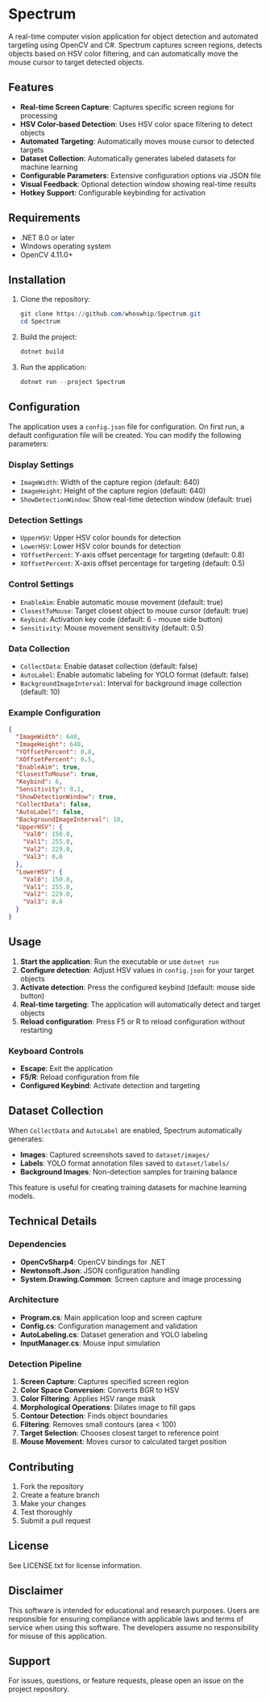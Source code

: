# Spectrum

A real-time computer vision application for object detection and automated targeting using OpenCV and C#. Spectrum captures screen regions, detects objects based on HSV color filtering, and can automatically move the mouse cursor to target detected objects.

## Features

- **Real-time Screen Capture**: Captures specific screen regions for processing
- **HSV Color-based Detection**: Uses HSV color space filtering to detect objects
- **Automated Targeting**: Automatically moves mouse cursor to detected targets
- **Dataset Collection**: Automatically generates labeled datasets for machine learning
- **Configurable Parameters**: Extensive configuration options via JSON file
- **Visual Feedback**: Optional detection window showing real-time results
- **Hotkey Support**: Configurable keybinding for activation

## Requirements

- .NET 8.0 or later
- Windows operating system
- OpenCV 4.11.0+

## Installation

1. Clone the repository:
   ```powershell
   git clone https://github.com/whoswhip/Spectrum.git
   cd Spectrum
   ```

2. Build the project:
   ```powershell
   dotnet build
   ```

3. Run the application:
   ```powershell
   dotnet run --project Spectrum
   ```

## Configuration

The application uses a `config.json` file for configuration. On first run, a default configuration file will be created. You can modify the following parameters:

### Display Settings
- `ImageWidth`: Width of the capture region (default: 640)
- `ImageHeight`: Height of the capture region (default: 640)
- `ShowDetectionWindow`: Show real-time detection window (default: true)

### Detection Settings
- `UpperHSV`: Upper HSV color bounds for detection
- `LowerHSV`: Lower HSV color bounds for detection
- `YOffsetPercent`: Y-axis offset percentage for targeting (default: 0.8)
- `XOffsetPercent`: X-axis offset percentage for targeting (default: 0.5)

### Control Settings
- `EnableAim`: Enable automatic mouse movement (default: true)
- `ClosestToMouse`: Target closest object to mouse cursor (default: true)
- `Keybind`: Activation key code (default: 6 - mouse side button)
- `Sensitivity`: Mouse movement sensitivity (default: 0.5)

### Data Collection
- `CollectData`: Enable dataset collection (default: false)
- `AutoLabel`: Enable automatic labeling for YOLO format (default: false)
- `BackgroundImageInterval`: Interval for background image collection (default: 10)

### Example Configuration

```json
{
  "ImageWidth": 640,
  "ImageHeight": 640,
  "YOffsetPercent": 0.8,
  "XOffsetPercent": 0.5,
  "EnableAim": true,
  "ClosestToMouse": true,
  "Keybind": 6,
  "Sensitivity": 0.1,
  "ShowDetectionWindow": true,
  "CollectData": false,
  "AutoLabel": false,
  "BackgroundImageInterval": 10,
  "UpperHSV": {
    "Val0": 150.0,
    "Val1": 255.0,
    "Val2": 229.0,
    "Val3": 0.0
  },
  "LowerHSV": {
    "Val0": 150.0,
    "Val1": 255.0,
    "Val2": 229.0,
    "Val3": 0.0
  }
}
```

## Usage

1. **Start the application**: Run the executable or use `dotnet run`
2. **Configure detection**: Adjust HSV values in `config.json` for your target objects
3. **Activate detection**: Press the configured keybind (default: mouse side button)
4. **Real-time targeting**: The application will automatically detect and target objects
5. **Reload configuration**: Press F5 or R to reload configuration without restarting

### Keyboard Controls

- **Escape**: Exit the application
- **F5/R**: Reload configuration from file
- **Configured Keybind**: Activate detection and targeting

## Dataset Collection

When `CollectData` and `AutoLabel` are enabled, Spectrum automatically generates:

- **Images**: Captured screenshots saved to `dataset/images/`
- **Labels**: YOLO format annotation files saved to `dataset/labels/`
- **Background Images**: Non-detection samples for training balance

This feature is useful for creating training datasets for machine learning models.

## Technical Details

### Dependencies

- **OpenCvSharp4**: OpenCV bindings for .NET
- **Newtonsoft.Json**: JSON configuration handling
- **System.Drawing.Common**: Screen capture and image processing

### Architecture

- **Program.cs**: Main application loop and screen capture
- **Config.cs**: Configuration management and validation
- **AutoLabeling.cs**: Dataset generation and YOLO labeling
- **InputManager.cs**: Mouse input simulation

### Detection Pipeline

1. **Screen Capture**: Captures specified screen region
2. **Color Space Conversion**: Converts BGR to HSV
3. **Color Filtering**: Applies HSV range mask
4. **Morphological Operations**: Dilates image to fill gaps
5. **Contour Detection**: Finds object boundaries
6. **Filtering**: Removes small contours (area < 100)
7. **Target Selection**: Chooses closest target to reference point
8. **Mouse Movement**: Moves cursor to calculated target position

## Contributing

1. Fork the repository
2. Create a feature branch
3. Make your changes
4. Test thoroughly
5. Submit a pull request

## License

See LICENSE.txt for license information.

## Disclaimer

This software is intended for educational and research purposes. Users are responsible for ensuring compliance with applicable laws and terms of service when using this software. The developers assume no responsibility for misuse of this application.

## Support

For issues, questions, or feature requests, please open an issue on the project repository.
